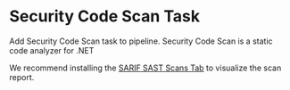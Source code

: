 Security Code Scan Task
===

Add Security Code Scan task to pipeline. Security Code Scan is a static code analyzer for .NET

We recommend installing the [SARIF SAST Scans Tab](https://marketplace.visualstudio.com/items?itemName=sariftools.scans) to visualize the scan report.
